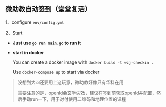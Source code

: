 ## 微助教自动签到（堂堂复活）

1、configure `env/config.yml`

2、Start

- **Just use `go run main.go` to run it**

- **start in docker**

  You can create a docker image with `docker build -t wzj-checkin .`

  Use `docker-compose up` to start via docker

> 没想到大四还要用上这玩意，微助教好像只有华科在用
> 
> 需要注意的是，openId会玄学失效，建议在签到前获取openId并配置，然后手动run一下，用于对付使用二维码和地理位置的课程